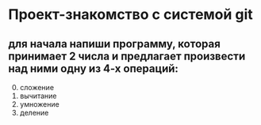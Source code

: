 # Проект-знакомство с системой git
## для начала напиши программу, которая принимает 2 числа и предлагает произвести над ними одну из 4-х операций:
0. сложение
0. вычитание
0. умножение
0. деление


